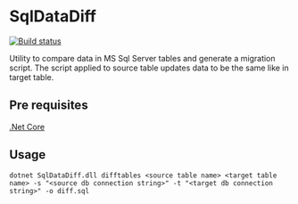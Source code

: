 # SqlDataDiff

[![Build status](https://ci.appveyor.com/api/projects/status/x376j46kr9dancia/branch/master?svg=true)](https://ci.appveyor.com/project/MichaelSL/sqldatadiff/branch/master)

Utility to compare data in MS Sql Server tables and generate a migration script.
The script applied to source table updates data to be the same like in target table.

## Pre requisites
[.Net Core](https://dotnet.microsoft.com/download)

## Usage

```dotnet SqlDataDiff.dll difftables <source table name> <target table name> -s "<source db connection string>" -t "<target db connection string>" -o diff.sql```